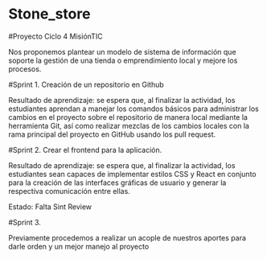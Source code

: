 # Stone_store

#Proyecto Ciclo 4 MisiónTIC

Nos proponemos plantear un modelo de sistema de información que soporte la gestión de una tienda o emprendimiento local y mejore los procesos.


#Sprint 1. Creación de un repositorio en Github

Resultado de aprendizaje: se espera que, al finalizar la actividad, los estudiantes aprendan a manejar los comandos básicos para administrar
los cambios en el proyecto sobre el repositorio de manera local mediante la herramienta Git, así como realizar mezclas de los cambios locales con la rama principal del proyecto en GitHub usando los pull request.


#Sprint 2. Crear el frontend para la aplicación.

Resultado de aprendizaje: se espera que, al finalizar la actividad, los estudiantes sean capaces de implementar estilos CSS y React en conjunto
para la creación de las interfaces gráficas de usuario y generar la respectiva comunicación entre ellas.

Estado: Falta Sint Review

#Sprint 3.

Previamente procedemos a realizar un acople de nuestros aportes para darle orden y un mejor manejo al proyecto
